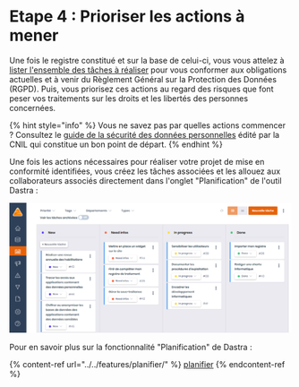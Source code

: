 # Etape 4 : Prioriser les actions à mener

Une fois le registre constitué et sur la base de celui-ci, vous vous attelez à [lister l'ensemble des tâches à réaliser](https://www.cnil.fr/fr/prioriser-les-actions-mener) pour vous conformer aux obligations actuelles et à venir du Règlement Général sur la Protection des Données (RGPD). Puis, vous priorisez ces actions au regard des risques que font peser vos traitements sur les droits et les libertés des personnes concernées.

{% hint style="info" %}
Vous ne savez pas par quelles actions commencer ? Consultez le [guide de la sécurité des données personnelles](https://www.cnil.fr/fr/principes-cles/guide-de-la-securite-des-donnees-personnelles) édité par la CNIL qui constitue un bon point de départ.
{% endhint %}

Une fois les actions nécessaires pour réaliser votre projet de mise en conformité identifiées, vous créez les tâches associées et les allouez aux collaborateurs associés directement dans l'onglet "Planification" de l'outil Dastra :

![Exemple de plan d'action](<../../.gitbook/assets/image (19) (1).png>)

Pour en savoir plus sur la fonctionnalité "Planification" de Dastra :

{% content-ref url="../../features/planifier/" %}
[planifier](../../features/planifier/)
{% endcontent-ref %}

